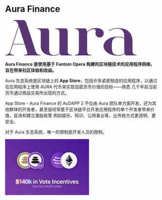 # Aura Finance


![下载](下载.png)

<p><strong>Aura Finance 是使用基于 Fantom Opera 构建的区块链技术的应用程序网络，旨在带来社区体验和收益。</strong></p>
<p>Aura 生态系统是区块链上的 <strong>App Store</strong>，包括许多紧密相连的应用程序，以通过在应用程序上使用 AURA 代币来实现加密货币价值的目标——熟悉 几千年前当前货币通过商品交易所出现的方式。</p>
<p>App Store - Aura Finance 的 AuDAPP 2 不仅由 Aura 团队单方面开发，还为其他群体的开发者，甚至是经常基于区块链平台开发应用程序的单个开发者带来价值，促进和建立激励政策 例如娱乐、知识、公用事业等，比传统方式更透明、更安全。</p>
<p>对于 Aura 生态系统，唯一的限制是开发人员的限制。</p>

![hhh](hhh.png)
